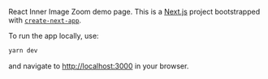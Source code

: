 React Inner Image Zoom demo page. This is a [Next.js](https://nextjs.org/) project bootstrapped with [`create-next-app`](https://github.com/vercel/next.js/tree/canary/packages/create-next-app).

To run the app locally, use:

```bash
yarn dev
```

and navigate to [http://localhost:3000](http://localhost:3000) in your browser.
